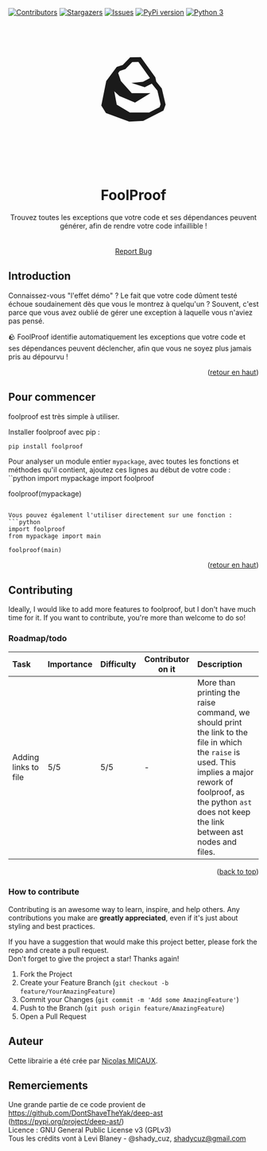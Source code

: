 <a name="readme-top"></a>
[![Contributors][contributors-shield]][contributors-url]<!--[![Forks][forks-shield]][forks-url]-->
[![Stargazers][stars-shield]][stars-url]
[![Issues][issues-shield]][issues-url]<!--[![MIT License][license-shield]][license-url]--><!--[![LinkedIn][linkedin-shield]][linkedin-url]-->
[![PyPi version][pypi-shield]][pypi-url]<!--[![Python 2][python2-shield]][python-url]-->
[![Python 3][python3-shield]][python-url]


<!-- PROJECT LOGO -->
<br />
<div align="center">
  <div style="font-size: 160px;">🪨</div>
  <h1 align="center">FoolProof</h1>
  <p align="center">
Trouvez toutes les exceptions que votre code et ses dépendances peuvent générer, afin de rendre votre code infaillible !<br/>
<!--
    <a href="https://github.com/NicolasMICAUX/foolproof"><strong>Explorer la documentation »</strong></a>
-->
    <br/><br/>
    <!--
    <a href="https://github.com/NicolasMICAUX/foolproof">Voir la démo</a>
    ·
    -->
    <a href="https://github.com/NicolasMICAUX/foolproof/issues">Report Bug</a>
  </p>
</div>


<!-- ABOUT THE PROJECT -->
## Introduction
<!-- [Screen Shot][product-screenshot] -->
Connaissez-vous "l'effet démo" ? Le fait que votre code dûment testé échoue soudainement dès que vous le montrez à quelqu'un ? Souvent, c'est parce que vous avez oublié de gérer une exception à laquelle vous n'aviez pas pensé.

🪨 FoolProof identifie automatiquement les exceptions que votre code et ses dépendances peuvent déclencher, afin que vous ne soyez plus jamais pris au dépourvu !

<p align="right">(<a href="#readme-top">retour en haut</a>)</p>

<!-- GETTING STARTED -->
## Pour commencer
foolproof est très simple à utiliser.

Installer foolproof avec pip :
```sh
pip install foolproof
```

Pour analyser un module entier `mypackage`, avec toutes les fonctions et méthodes qu'il contient, ajoutez ces lignes au début de votre code :
``python
import mypackage
import foolproof

foolproof(mypackage)
```

Vous pouvez également l'utiliser directement sur une fonction :
```python
import foolproof
from mypackage import main

foolproof(main)
```

<p align="right">(<a href="#readme-top">retour en haut</a>)</p>


<!-- CONTRIBUTING -->
## Contributing
Ideally, I would like to add more features to foolproof, but I don't have much time for it. If you want to contribute, you're more than welcome to do so!

### Roadmap/todo
| Task | Importance | Difficulty | Contributor on it | Description  |
|:-----|------------|------------|-------------------|:-------------|
| Adding links to file | 5/5 | 5/5 | - | More than printing the raise command, we should print the link to the file in which the `raise` is used. This implies a major rework of foolproof, as the python `ast` does not keep the link between ast nodes and files. |

<!--
Non-Code contribution :

| Task | Importance | Difficulty | Contributor on it | Description  |
|:-----|------------|------------|-------------------|:-------------|
|      | ./5        | ./5        | NOBODY            | _e.g._ : ... |
-->

<!--
_For every todo, just click on the link to find the discussion where I describe how I would do it._  
See the [open issues](https://github.com/NicolasMICAUX/foolproof/issues) for a full list of proposed features (and known issues).
-->

<p align="right">(<a href="#readme-top">back to top</a>)</p>


### How to contribute
Contributing is an awesome way to learn, inspire, and help others. Any contributions you make are **greatly appreciated**, even if it's just about styling and best practices.

If you have a suggestion that would make this project better, please fork the repo and create a pull request.  
Don't forget to give the project a star! Thanks again!

1. Fork the Project
2. Create your Feature Branch (`git checkout -b feature/YourAmazingFeature`)
3. Commit your Changes (`git commit -m 'Add some AmazingFeature'`)
4. Push to the Branch (`git push origin feature/AmazingFeature`)
5. Open a Pull Request

## Auteur
Cette librairie a été crée par [Nicolas MICAUX](https://github.com/NicolasMICAUX).

## Remerciements
Une grande partie de ce code provient de https://github.com/DontShaveTheYak/deep-ast (https://pypi.org/project/deep-ast/)  
Licence : GNU General Public License v3 (GPLv3)  
Tous les crédits vont à Levi Blaney - @shady_cuz, shadycuz@gmail.com

<!-- MARKDOWN LINKS & IMAGES -->
<!-- https://www.markdownguide.org/basic-syntax/#reference-style-links -->
[contributors-shield]: https://img.shields.io/github/contributors/NicolasMICAUX/foolproof.svg?style=for-the-badge
[contributors-url]: https://github.com/NicolasMICAUX/foolproof/graphs/contributors
[stars-shield]: https://img.shields.io/github/stars/NicolasMICAUX/foolproof.svg?style=for-the-badge
[stars-url]: https://github.com/NicolasMICAUX/foolproof/stargazers
[issues-shield]: https://img.shields.io/github/issues/NicolasMICAUX/foolproof.svg?style=for-the-badge
[issues-url]: https://github.com/NicolasMICAUX/foolproof/issues
[pypi-shield]: https://img.shields.io/pypi/v/foolproof.svg?style=for-the-badge
[pypi-url]: https://pypi.org/project/foolproof/
[python2-shield]: https://img.shields.io/badge/python-2.7+-blue.svg?style=for-the-badge
[python3-shield]: https://img.shields.io/badge/python-3.5+-blue.svg?style=for-the-badge
[python-url]: https://www.python.org/downloads/

[//]: # ([license-shield]: https://img.shields.io/github/license/NicolasMICAUX/foolproof.svg?style=for-the-badge)
[//]: # ([license-url]: https://github.com/NicolasMICAUX/foolproof/blob/master/LICENSE.txt)
[//]: # ([product-screenshot]: images/screenshot.png)

